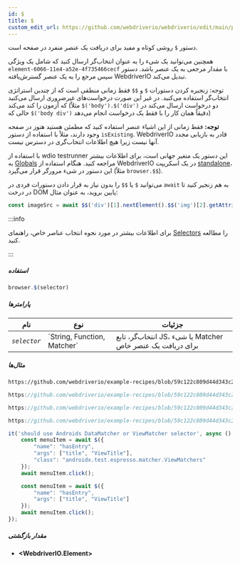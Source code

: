 ```yaml
---
id: $
title: $
custom_edit_url: https://github.com/webdriverio/webdriverio/edit/main/packages/webdriverio/src/commands/browser/$.ts
---
```


دستور `$` روشی کوتاه و مفید برای دریافت یک عنصر منفرد در صفحه است.

همچنین می‌توانید یک شیء را به عنوان انتخاب‌گر ارسال کنید که شامل یک ویژگی `element-6066-11e4-a52e-4f735466cecf` 
با مقدار مرجعی به یک عنصر باشد. دستور سپس مرجع را به یک عنصر گسترش‌یافته WebdriverIO تبدیل می‌کند.

توجه: زنجیره کردن دستورات `$` و `$$` فقط زمانی منطقی است که از چندین استراتژی انتخاب‌گر استفاده می‌کنید. در غیر این صورت
درخواست‌های غیرضروری ارسال می‌کنید که آزمون را کند می‌کند (مثلاً `$('body').$('div')` دو درخواست ارسال می‌کند در حالی که
`$('body div')` دقیقاً همان کار را با فقط یک درخواست انجام می‌دهد)

__توجه:__ فقط زمانی از این اشیاء عنصر استفاده کنید که مطمئن هستید هنوز در صفحه وجود دارند،
مثلاً با استفاده از دستور `isExisting`. WebdriverIO قادر به بازیابی مجدد آنها نیست
زیرا هیچ اطلاعات انتخاب‌گری در دسترس نیست.

با استفاده از wdio testrunner این دستور یک متغیر جهانی است، برای اطلاعات بیشتر به [Globals](https://webdriver.io/docs/api/globals)
مراجعه کنید. هنگام استفاده از WebdriverIO در یک اسکریپت [standalone](https://webdriver.io/docs/setuptypes#standalone-mode)،
این دستور در شیء مرورگر قرار می‌گیرد (مثلاً `browser.$$`).

می‌توانید `$` یا `$$` را بدون نیاز به قرار دادن دستورات فردی در `await` به هم زنجیر کنید
تا در درخت DOM پایین بروید، به عنوان مثال:

```js
const imageSrc = await $$('div')[1].nextElement().$$('img')[2].getAttribute('src')
```

:::info

برای اطلاعات بیشتر در مورد نحوه انتخاب عناصر خاص، راهنمای [Selectors](/docs/selectors) را مطالعه کنید.

:::

##### استفاده

```js
browser.$(selector)
```

##### پارامترها

<table>
  <thead>
    <tr>
      <th>نام</th><th>نوع</th><th>جزئیات</th>
    </tr>
  </thead>
  <tbody>
    <tr>
      <td><code><var>selector</var></code></td>
      <td>`String, Function, Matcher`</td>
      <td>انتخاب‌گر، تابع JS، یا شیء Matcher برای دریافت یک عنصر خاص</td>
    </tr>
  </tbody>
</table>

##### مثال‌ها

```html reference title="example.html" useHTTPS
https://github.com/webdriverio/example-recipes/blob/59c122c809d44d343c231bde2af7e8456c8f086c/queryElements/example.html
```

```js reference title="singleElements.js" useHTTPS
https://github.com/webdriverio/example-recipes/blob/59c122c809d44d343c231bde2af7e8456c8f086c/queryElements/singleElements.js#L9-L10
```

```js reference title="singleElements.js" useHTTPS
https://github.com/webdriverio/example-recipes/blob/59c122c809d44d343c231bde2af7e8456c8f086c/queryElements/singleElements.js#L16-L25
```

```js reference title="singleElements.js" useHTTPS
https://github.com/webdriverio/example-recipes/blob/59c122c809d44d343c231bde2af7e8456c8f086c/queryElements/singleElements.js#L42-L46
```

```js title="$.js"
it('should use Androids DataMatcher or ViewMatcher selector', async () => {
    const menuItem = await $({
        "name": "hasEntry",
        "args": ["title", "ViewTitle"],
        "class": "androidx.test.espresso.matcher.ViewMatchers"
    });
    await menuItem.click();

    const menuItem = await $({
        "name": "hasEntry",
        "args": ["title", "ViewTitle"]
    });
    await menuItem.click();
});
```

##### مقدار بازگشتی

- **&lt;WebdriverIO.Element&gt;**